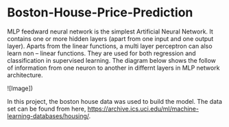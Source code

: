 # Boston-House-Price-Prediction
MLP feedward neural network is the simplest Artificial Neural Network. It  contains one or more hidden layers (apart from one input and one output layer). Aparts from the  linear functions, a multi layer perceptron can also learn non – linear functions. They are used for both regression and classification in supervised learning. The diagram below shows the follow of information from one neuron to another in differnt layers in MLP network architecture.

![Image])


In this project, the boston house data was used to build the model. The data set can be found from here, https://archive.ics.uci.edu/ml/machine-learning-databases/housing/. 



